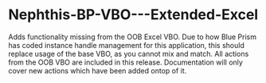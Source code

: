 # Nephthis-BP-VBO---Extended-Excel
Adds functionality missing from the OOB Excel VBO. Due to how Blue Prism has coded instance handle management for this application, this should replace usage of the base VBO, as you cannot mix and match. All actions from the OOB VBO are included in this release. Documentation will only cover new actions which have been added ontop of it.

